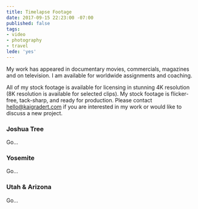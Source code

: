 ```yaml
---
title: Timelapse Footage
date: 2017-09-15 22:23:00 -07:00
published: false
tags:
- video
- photography
- travel
lede: 'yes'
---
```


My work has appeared in documentary movies, commercials, magazines and on television. I am available for worldwide assignments and coaching.

All of my stock footage is available for licensing in stunning 4K resolution (8K resolution is available for selected clips).  My stock footage is flicker-free, tack-sharp, and ready for production. Please contact hello@kaigradert.com if you are interested in my work or would like to discuss a new project.

### Joshua Tree

Go…

### Yosemite

Go…

### Utah & Arizona

Go…